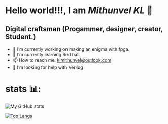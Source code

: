 <h1><strong>Hello world!!!, I am <em>Mithunvel KL</em> </strong>🤠</h1>

## Digital craftsman (Progammer, designer, creator, Student.)

- 🔭 I’m currently working on making an enigma with fpga.
- 🌱 I’m currently learning Red hat.
- 📫 How to reach me: klmithunvel@outlook.com
- 🤔 I’m looking for help with Verilog 
 <!---👯 I’m looking to collaborate on ...
- 💬 Ask me about ...--->

# stats 📊:
![My GitHub stats](https://github-readme-stats.vercel.app/api?username=KL-Mithunvel&show_icons=true&theme=cobalt)

[![Top Langs](https://github-readme-stats.vercel.app/api?username=KL-Mithunvel&show_icons=true&theme=cobalt)](https://github.com/anuraghazra/github-readme-stats)
